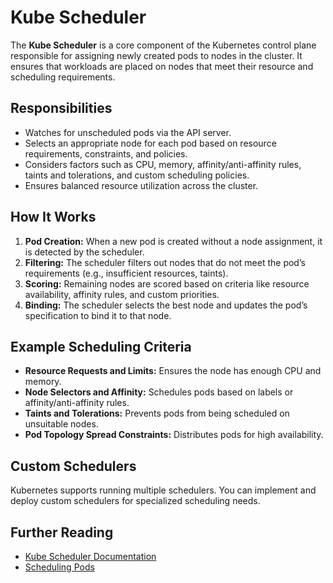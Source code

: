 # Kube Scheduler

The **Kube Scheduler** is a core component of the Kubernetes control plane responsible for assigning newly created pods to nodes in the cluster. It ensures that workloads are placed on nodes that meet their resource and scheduling requirements.

## Responsibilities

- Watches for unscheduled pods via the API server.
- Selects an appropriate node for each pod based on resource requirements, constraints, and policies.
- Considers factors such as CPU, memory, affinity/anti-affinity rules, taints and tolerations, and custom scheduling policies.
- Ensures balanced resource utilization across the cluster.

## How It Works

1. **Pod Creation:** When a new pod is created without a node assignment, it is detected by the scheduler.
2. **Filtering:** The scheduler filters out nodes that do not meet the pod’s requirements (e.g., insufficient resources, taints).
3. **Scoring:** Remaining nodes are scored based on criteria like resource availability, affinity rules, and custom priorities.
4. **Binding:** The scheduler selects the best node and updates the pod’s specification to bind it to that node.

## Example Scheduling Criteria

- **Resource Requests and Limits:** Ensures the node has enough CPU and memory.
- **Node Selectors and Affinity:** Schedules pods based on labels or affinity/anti-affinity rules.
- **Taints and Tolerations:** Prevents pods from being scheduled on unsuitable nodes.
- **Pod Topology Spread Constraints:** Distributes pods for high availability.

## Custom Schedulers

Kubernetes supports running multiple schedulers. You can implement and deploy custom schedulers for specialized scheduling needs.

## Further Reading

- [Kube Scheduler Documentation](https://kubernetes.io/docs/concepts/scheduling-eviction/kube-scheduler/)
- [Scheduling Pods](https://kubernetes.io/docs/concepts/scheduling-eviction/)
